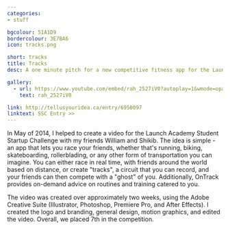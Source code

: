 ```yaml
---
categories:
- stuff

bgcolour: 51A1D9
bordercolour: 3E7BA6
icon: tracks.png

short: tracks
title: Tracks
desc: A one minute pitch for a new competitive fitness app for the Launch Academy Student Startup Challenge (we got 7th!).

gallery:
  - url: https://www.youtube.com/embed/rah_2527iV0?autoplay=1&wmode=opaque
    text: rah_2527iV0

link: http://tellusyouridea.ca/entry/6950097
linktext: SSC Entry >>
---
```

In May of 2014, I helped to create a video for the Launch Academy Student Startup Challenge with my friends William and Shikib. The idea is simple - an app that lets you race your friends, whether that's running, biking, skateboarding, rollerblading, or any other form of transportation you can imagine. You can either race in real time, with friends around the world based on distance, or create "tracks", a circuit that you can record, and your friends can then compete with a "ghost" of you. Additionally, OnTrack provides on-demand advice on routines and training catered to you.

The video was created over approximately two weeks, using the Adobe Creative Suite (Illustrator, Photoshop, Premiere Pro, and After Effects). I created the logo and branding, general design, motion graphics, and edited the video. Overall, we placed 7th in the competition.
